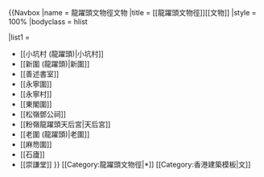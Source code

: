 {{Navbox
|name  = 龍躍頭文物徑文物
|title = [[龍躍頭文物徑]][[文物]]
|style = 100%
|bodyclass = hlist

|list1  = 
* [[小坑村 (龍躍頭)|小坑村]]
* [[新圍 (龍躍頭)|新圍]]
* [[善述書室]]
* [[永寧圍]]
* [[永寧村]]
* [[東閣圍]]
* [[松嶺鄧公祠]]
* [[粉嶺龍躍頭天后宮|天后宮]]
* [[老圍 (龍躍頭)|老圍]]
* [[麻笏圍]]
* [[石廬]]
* [[崇謙堂]]
}}<noinclude>
[[Category:龍躍頭文物徑|*]]
[[Category:香港建築模板|文]]
</noinclude>